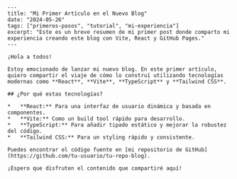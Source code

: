     ---
    title: "Mi Primer Artículo en el Nuevo Blog"
    date: "2024-05-26"
    tags: ["primeros-pasos", "tutorial", "mi-experiencia"]
    excerpt: "Este es un breve resumen de mi primer post donde comparto mi experiencia creando este blog con Vite, React y GitHub Pages."
    ---

    ¡Hola a todos!

    Estoy emocionado de lanzar mi nuevo blog. En este primer artículo, quiero compartir el viaje de cómo lo construí utilizando tecnologías modernas como **React**, **Vite**, **TypeScript** y **Tailwind CSS**.

    ## ¿Por qué estas tecnologías?

    *   **React:** Para una interfaz de usuario dinámica y basada en componentes.
    *   **Vite:** Como un build tool rápido para desarrollo.
    *   **TypeScript:** Para añadir tipado estático y mejorar la robustez del código.
    *   **Tailwind CSS:** Para un styling rápido y consistente.

    Puedes encontrar el código fuente en [mi repositorio de GitHub](https://github.com/tu-usuario/tu-repo-blog).

    ¡Espero que disfruten el contenido que compartiré aquí!